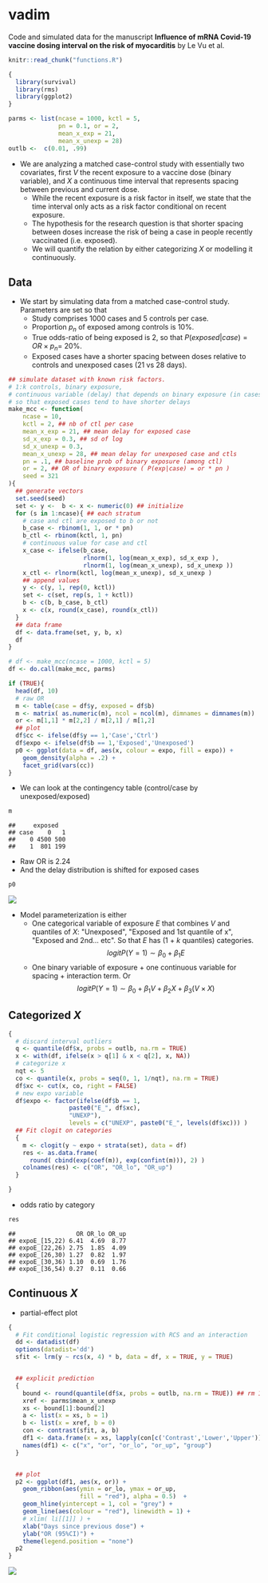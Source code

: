 # vadim

Code and simulated data for the manuscript **Influence of mRNA Covid-19 vaccine dosing interval on the risk of myocarditis** by Le Vu et al.


```r
knitr::read_chunk("functions.R")
```


```r
{
  library(survival)
  library(rms)
  library(ggplot2)
}
```


```r
parms <- list(ncase = 1000, kctl = 5,
              pn = 0.1, or = 2,
              mean_x_exp = 21,
              mean_x_unexp = 28)
outlb <-  c(0.01, .99)
```

- We are analyzing a matched case-control study with essentially two covariates, first $V$ the recent exposure to a vaccine dose (binary variable), and $X$ a continuous time interval that represents spacing between previous and current dose.
    - While the recent exposure is a risk factor in itself, we state that the time interval only acts as a risk factor conditional on recent exposure.
    - The hypothesis for the research question is that shorter spacing between doses increase the risk of being a case in people recently vaccinated (i.e. exposed).
    - We will quantify the relation by either categorizing $X$ or modelling it continuously.
 
## Data   
- We start by simulating data from a matched case-control study. Parameters are set so that
    - Study comprises 1000 cases and 5 controls per case.
    - Proportion $p_n$ of exposed among controls is 10%.
    - True odds-ratio of being exposed is 2, so that $P(exposed|case) = OR \times p_n =$ 20%.
    - Exposed cases have a shorter spacing between doses relative to controls and unexposed cases (21 vs 28 days).
    

```r
## simulate dataset with known risk factors.
# 1:k controls, binary exposure,
# continuous variable (delay) that depends on binary exposure (in cases)
# so that exposed cases tend to have shorter delays
make_mcc <- function(
    ncase = 10,
    kctl = 2, ## nb of ctl per case
    mean_x_exp = 21, ## mean delay for exposed case
    sd_x_exp = 0.3, ## sd of log
    sd_x_unexp = 0.3,
    mean_x_unexp = 28, ## mean delay for unexposed case and ctls
    pn = .1, ## baseline prob of binary exposure (among ctl)
    or = 2, ## OR of binary exposure ( P(exp|case) = or * pn )
    seed = 321
){
  ## generate vectors
  set.seed(seed)
  set <- y <-  b <- x <- numeric(0) ## initialize
  for (s in 1:ncase){ ## each stratum
    # case and ctl are exposed to b or not
    b_case <- rbinom(1, 1, or * pn)
    b_ctl <- rbinom(kctl, 1, pn)
    # continuous value for case and ctl
    x_case <- ifelse(b_case,
                     rlnorm(1, log(mean_x_exp), sd_x_exp ),
                     rlnorm(1, log(mean_x_unexp), sd_x_unexp ))
    x_ctl <- rlnorm(kctl, log(mean_x_unexp), sd_x_unexp )
    ## append values
    y <- c(y, 1, rep(0, kctl))
    set <- c(set, rep(s, 1 + kctl))
    b <- c(b, b_case, b_ctl)
    x <- c(x, round(x_case), round(x_ctl))
  }
  ## data frame
  df <- data.frame(set, y, b, x)
  df
}
```



```r
# df <- make_mcc(ncase = 1000, kctl = 5)
df <- do.call(make_mcc, parms)
```


```r
if (TRUE){
  head(df, 10)
  # raw OR
  m <- table(case = df$y, exposed = df$b)
  m <- matrix( as.numeric(m), ncol = ncol(m), dimnames = dimnames(m))
  or <- m[1,1] * m[2,2] / m[2,1] / m[1,2]
  ## plot
  df$cc <- ifelse(df$y == 1,'Case','Ctrl')
  df$expo <- ifelse(df$b == 1,'Exposed','Unexposed')
  p0 <- ggplot(data = df, aes(x, colour = expo, fill = expo)) +
    geom_density(alpha = .2) +
    facet_grid(vars(cc))
}
```
- We can look at the contingency table (control/case by unexposed/exposed)

```r
m
```

```
##     exposed
## case    0   1
##    0 4500 500
##    1  801 199
```
- Raw OR is 2.24
- And the delay distribution is shifted for exposed cases

```r
p0
```

![](vignette_files/figure-html/unnamed-chunk-3-1.png)<!-- -->

- Model parameterization is either
   - One categorical variable of exposure $E$ that combines $V$ and quantiles of $X$: "Unexposed", "Exposed and 1st quantile of x", "Exposed and 2nd... etc". So that $E$ has (1 + $k$ quantiles) categories.
   $$logitP(Y=1) \sim \beta_0 + \beta_1 E$$
   - One binary variable of exposure + one continuous variable for spacing + interaction term. Or $$logitP(Y=1) \sim \beta_0 + \beta_1 V + \beta_2 X + \beta_3 (V \times X)$$

## Categorized $X$

```r
{
  # discard interval outliers
  q <- quantile(df$x, probs = outlb, na.rm = TRUE)
  x <- with(df, ifelse(x > q[1] & x < q[2], x, NA))
  # categorize x
  nqt <- 5
  co <- quantile(x, probs = seq(0, 1, 1/nqt), na.rm = TRUE)
  df$xc <- cut(x, co, right = FALSE)
  # new expo variable
  df$expo <- factor(ifelse(df$b == 1,
                 paste0("E_", df$xc),
                 "UNEXP"),
                 levels = c("UNEXP", paste0("E_", levels(df$xc))) )
  ## Fit clogit on categories
  {
    m <- clogit(y ~ expo + strata(set), data = df)
    res <- as.data.frame(
      round( cbind(exp(coef(m)), exp(confint(m))), 2) )
    colnames(res) <- c("OR", "OR_lo", "OR_up")
  }

}
```
- odds ratio by category

```r
res
```

```
##                 OR OR_lo OR_up
## expoE_[15,22) 6.41  4.69  8.77
## expoE_[22,26) 2.75  1.85  4.09
## expoE_[26,30) 1.27  0.82  1.97
## expoE_[30,36) 1.10  0.69  1.76
## expoE_[36,54) 0.27  0.11  0.66
```
## Continuous $X$
- partial-effect plot 

```r
{
  # Fit conditional logistic regression with RCS and an interaction
  dd <- datadist(df)
  options(datadist='dd')
  sfit <- lrm(y ~ rcs(x, 4) * b, data = df, x = TRUE, y = TRUE)


  ## explicit prediction
  {
    bound <- round(quantile(df$x, probs = outlb, na.rm = TRUE)) ## rm 1% extreme
    xref <- parms$mean_x_unexp
    xs <- bound[1]:bound[2]
    a <- list(x = xs, b = 1)
    b <- list(x = xref, b = 0)
    con <- contrast(sfit, a, b)
    df1 <- data.frame(x = xs, lapply(con[c('Contrast','Lower','Upper')], exp), 1 )
    names(df1) <- c("x", "or", "or_lo", "or_up", "group")
  }


  ## plot
  p2 <- ggplot(df1, aes(x, or)) +
    geom_ribbon(aes(ymin = or_lo, ymax = or_up,
                    fill = "red"), alpha = 0.5)  +
    geom_hline(yintercept = 1, col = "grey") +
    geom_line(aes(colour = "red"), linewidth = 1) +
    # xlim( li[[1]] ) +
    xlab("Days since previous dose") +
    ylab("OR (95%CI)") +
    theme(legend.position = "none")
  p2
}
```

![](vignette_files/figure-html/spline-1.png)<!-- -->



